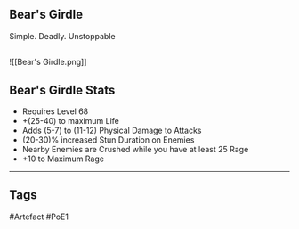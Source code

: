 ## Bear's Girdle
Simple. Deadly. Unstoppable
##
![[Bear's Girdle.png]]
## Bear's Girdle Stats
- Requires Level 68
- +(25-40) to maximum Life
- Adds (5-7) to (11-12) Physical Damage to Attacks
- (20-30)% increased Stun Duration on Enemies
- Nearby Enemies are Crushed while you have at least 25 Rage
- +10 to Maximum Rage


---
## Tags
#Artefact
#PoE1